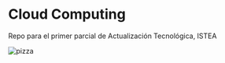 # Cloud Computing

Repo para el primer parcial de Actualización Tecnológica, ISTEA 

![pizza](https://user-images.githubusercontent.com/74845329/117554555-d4329100-b02e-11eb-96fc-9fa963be33e4.jpg)
